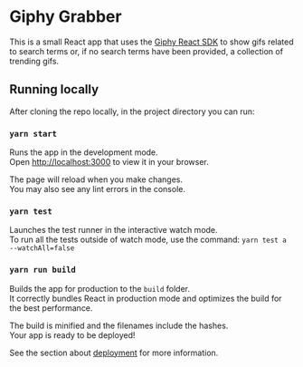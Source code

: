 # Giphy Grabber

This is a small React app that uses the [Giphy React SDK](https://developers.giphy.com/docs/sdk/#web) to show gifs related to search terms or, if no search terms have been provided, a collection of trending gifs.

## Running locally

After cloning the repo locally, in the project directory you can run:

### `yarn start`

Runs the app in the development mode.\
Open [http://localhost:3000](http://localhost:3000) to view it in your browser.

The page will reload when you make changes.\
You may also see any lint errors in the console.

### `yarn test`

Launches the test runner in the interactive watch mode.\
To run all the tests outside of watch mode, use the command:
```yarn test a --watchAll=false```

### `yarn run build`

Builds the app for production to the `build` folder.\
It correctly bundles React in production mode and optimizes the build for the best performance.

The build is minified and the filenames include the hashes.\
Your app is ready to be deployed!

See the section about [deployment](https://facebook.github.io/create-react-app/docs/deployment) for more information.
